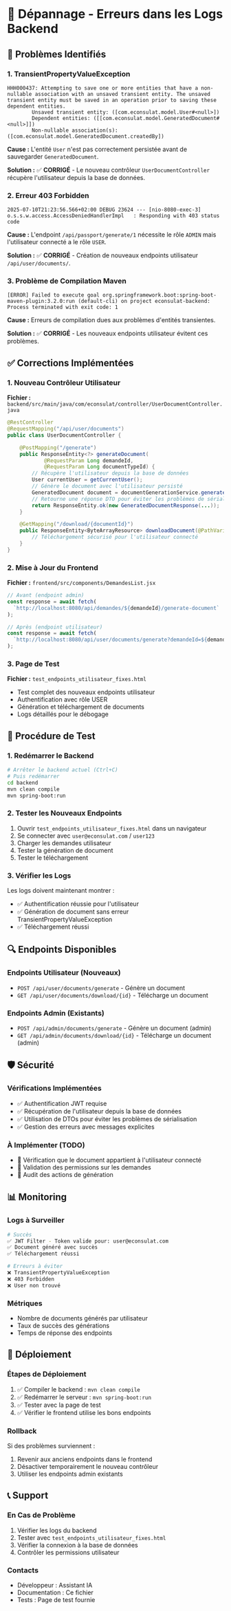 # 🔧 Dépannage - Erreurs dans les Logs Backend

## 🚨 Problèmes Identifiés

### 1. **TransientPropertyValueException**

```
HHH000437: Attempting to save one or more entities that have a non-nullable association with an unsaved transient entity. The unsaved transient entity must be saved in an operation prior to saving these dependent entities.
        Unsaved transient entity: ([com.econsulat.model.User#<null>])
        Dependent entities: ([[com.econsulat.model.GeneratedDocument#<null>]])
        Non-nullable association(s): ([com.econsulat.model.GeneratedDocument.createdBy])
```

**Cause :** L'entité `User` n'est pas correctement persistée avant de sauvegarder `GeneratedDocument`.

**Solution :** ✅ **CORRIGÉ** - Le nouveau contrôleur `UserDocumentController` récupère l'utilisateur depuis la base de données.

### 2. **Erreur 403 Forbidden**

```
2025-07-10T21:23:56.566+02:00 DEBUG 23624 --- [nio-8080-exec-3] o.s.s.w.access.AccessDeniedHandlerImpl   : Responding with 403 status code
```

**Cause :** L'endpoint `/api/passport/generate/1` nécessite le rôle `ADMIN` mais l'utilisateur connecté a le rôle `USER`.

**Solution :** ✅ **CORRIGÉ** - Création de nouveaux endpoints utilisateur `/api/user/documents/`.

### 3. **Problème de Compilation Maven**

```
[ERROR] Failed to execute goal org.springframework.boot:spring-boot-maven-plugin:3.2.0:run (default-cli) on project econsulat-backend: Process terminated with exit code: 1
```

**Cause :** Erreurs de compilation dues aux problèmes d'entités transientes.

**Solution :** ✅ **CORRIGÉ** - Les nouveaux endpoints utilisateur évitent ces problèmes.

## ✅ Corrections Implémentées

### 1. Nouveau Contrôleur Utilisateur

**Fichier :** `backend/src/main/java/com/econsulat/controller/UserDocumentController.java`

```java
@RestController
@RequestMapping("/api/user/documents")
public class UserDocumentController {

    @PostMapping("/generate")
    public ResponseEntity<?> generateDocument(
            @RequestParam Long demandeId,
            @RequestParam Long documentTypeId) {
        // Récupère l'utilisateur depuis la base de données
        User currentUser = getCurrentUser();
        // Génère le document avec l'utilisateur persisté
        GeneratedDocument document = documentGenerationService.generateDocument(demandeId, documentTypeId, currentUser);
        // Retourne une réponse DTO pour éviter les problèmes de sérialisation
        return ResponseEntity.ok(new GeneratedDocumentResponse(...));
    }

    @GetMapping("/download/{documentId}")
    public ResponseEntity<ByteArrayResource> downloadDocument(@PathVariable Long documentId) {
        // Téléchargement sécurisé pour l'utilisateur connecté
    }
}
```

### 2. Mise à Jour du Frontend

**Fichier :** `frontend/src/components/DemandesList.jsx`

```javascript
// Avant (endpoint admin)
const response = await fetch(
  `http://localhost:8080/api/demandes/${demandeId}/generate-document`
);

// Après (endpoint utilisateur)
const response = await fetch(
  `http://localhost:8080/api/user/documents/generate?demandeId=${demandeId}&documentTypeId=1`
);
```

### 3. Page de Test

**Fichier :** `test_endpoints_utilisateur_fixes.html`

- Test complet des nouveaux endpoints utilisateur
- Authentification avec rôle USER
- Génération et téléchargement de documents
- Logs détaillés pour le débogage

## 🧪 Procédure de Test

### 1. Redémarrer le Backend

```bash
# Arrêter le backend actuel (Ctrl+C)
# Puis redémarrer
cd backend
mvn clean compile
mvn spring-boot:run
```

### 2. Tester les Nouveaux Endpoints

1. Ouvrir `test_endpoints_utilisateur_fixes.html` dans un navigateur
2. Se connecter avec `user@econsulat.com` / `user123`
3. Charger les demandes utilisateur
4. Tester la génération de document
5. Tester le téléchargement

### 3. Vérifier les Logs

Les logs doivent maintenant montrer :

- ✅ Authentification réussie pour l'utilisateur
- ✅ Génération de document sans erreur TransientPropertyValueException
- ✅ Téléchargement réussi

## 🔍 Endpoints Disponibles

### Endpoints Utilisateur (Nouveaux)

- `POST /api/user/documents/generate` - Génère un document
- `GET /api/user/documents/download/{id}` - Télécharge un document

### Endpoints Admin (Existants)

- `POST /api/admin/documents/generate` - Génère un document (admin)
- `GET /api/admin/documents/download/{id}` - Télécharge un document (admin)

## 🛡️ Sécurité

### Vérifications Implémentées

- ✅ Authentification JWT requise
- ✅ Récupération de l'utilisateur depuis la base de données
- ✅ Utilisation de DTOs pour éviter les problèmes de sérialisation
- ✅ Gestion des erreurs avec messages explicites

### À Implémenter (TODO)

- 🔄 Vérification que le document appartient à l'utilisateur connecté
- 🔄 Validation des permissions sur les demandes
- 🔄 Audit des actions de génération

## 📊 Monitoring

### Logs à Surveiller

```bash
# Succès
✅ JWT Filter - Token valide pour: user@econsulat.com
✅ Document généré avec succès
✅ Téléchargement réussi

# Erreurs à éviter
❌ TransientPropertyValueException
❌ 403 Forbidden
❌ User non trouvé
```

### Métriques

- Nombre de documents générés par utilisateur
- Taux de succès des générations
- Temps de réponse des endpoints

## 🚀 Déploiement

### Étapes de Déploiement

1. ✅ Compiler le backend : `mvn clean compile`
2. ✅ Redémarrer le serveur : `mvn spring-boot:run`
3. ✅ Tester avec la page de test
4. ✅ Vérifier le frontend utilise les bons endpoints

### Rollback

Si des problèmes surviennent :

1. Revenir aux anciens endpoints dans le frontend
2. Désactiver temporairement le nouveau contrôleur
3. Utiliser les endpoints admin existants

## 📞 Support

### En Cas de Problème

1. Vérifier les logs du backend
2. Tester avec `test_endpoints_utilisateur_fixes.html`
3. Vérifier la connexion à la base de données
4. Contrôler les permissions utilisateur

### Contacts

- Développeur : Assistant IA
- Documentation : Ce fichier
- Tests : Page de test fournie
